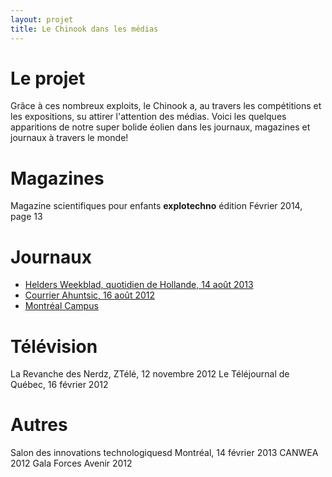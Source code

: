 ```yaml
---
layout: projet
title: Le Chinook dans les médias
---
```


Le projet
=========

Grâce à ces nombreux exploits, le Chinook a, au travers les compétitions et les
expositions, su attirer l'attention des médias. Voici les quelques apparitions 
de notre super bolide éolien dans les journaux, magazines et journaux à travers
le monde!

Magazines
=============

Magazine scientifiques pour enfants **explotechno** édition Février 2014, page 13

Journaux
=============
<ul>
<li><a href="http://www.dichtbij.nl/noordkop/regio/artikel/2975201/racing-aeolus-den-helder-hoopt-op-winderige-zeedijk-.aspx">Helders Weekblad, quotidien de Hollande, 14 août 2013</a></li>
<li><a href="http://www.courrierahuntsic.com/Actualites/Vos-nouvelles/2012-08-16/article-3054022/Ingenieurs-dans-le-vent/1">Courrier Ahuntsic, 16 août 2012</a></li>
<li><a href="http://montrealcampus.ca/2011/08/transporte-par-le-vent-3/">Montréal Campus</a></li>
</ul>

Télévision
=============
La Revanche des Nerdz, ZTélé, 12 novembre 2012
Le Téléjournal de Québec, 16 février 2012

Autres
=============
Salon des innovations technologiquesd Montréal, 14 février 2013
CANWEA 2012
Gala Forces Avenir 2012
